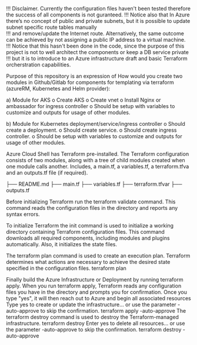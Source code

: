 !!! Disclaimer. Currently the configuration files haven't been tested therefore the success of all components is not guranteed.
!!! Notice also that In Azure there’s no concept of public and private subnets, but it is possible to update subnet specific route tables manually  
!!! and remove/update the Internet route. Alternatively, the same outcome can be achieved by not assigning a public IP address to a virtual machine.
!!! Notice that this hasn't been done in the code, since the purpose of this project is not to well architect the components or keep a DB service private
!!! but it is to introduce to an Azure infrastructure draft and basic Terraform orcherstration capabilities.

Purpose of this repository is an expression of
How would you create two modules in Github/Gitlab for components for templating via terraform (azureRM, Kubernetes and Helm provider):

a) Module for AKS
o Create AKS
o Create vnet
o Install Nginx or ambassador for ingress controller
o Should be setup with variables to customize and outputs for usage of other modules.

b) Module for Kubernetes deployment/service/ingress controller
o Should create a deployment.
o Should create service.
o Should create ingress controller.
o Should be setup with variables to customize and outputs for usage of other modules.


Azure Cloud Shell has Terraform pre-installed.
The Terraform configuration consists of two modules, along with a tree of child modules created when one module calls another. 
Includes, a main.tf, a variables.tf, a terraform.tfva and an outputs.tf file (if required).

├── README.md
├── main.tf
├── variables.tf
├── terraform.tfvar
├── outputs.tf

Before initializing Terraform run the terraform validate command. This command reads the configuration files in the directory and reports any syntax errors.

To initialize Terraform the init command is used to initialize a working directory containing Terraform configuration files.
This command downloads all required components, including modules and plugins automatically. Also, it initializes the state files.
 
The terraform plan command is used to create an execution plan. Terraform determines what actions are necessary to achieve the desired state specified in the configuration files.
terraform plan

Finally build the Azure Infrastructure or Deployment by running terraform apply. 
When you run terraform apply, Terraform reads any configuration files you have in the directory and prompts you for confirmation. 
Once you type "yes", it will then reach out to Azure and begin all associated resources
Type yes to create or update the infrastructure…
or use the parameter -auto-approve to skip the confirmation.
terraform apply -auto-approve
The terraform destroy command is used to destroy the Terraform-managed infrastructure.
terraform destroy
Enter yes to delete all resources…
or use the parameter -auto-approve to skip the confirmation.
terraform destroy -auto-approve
